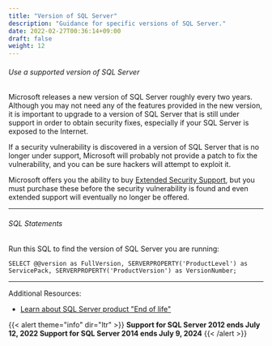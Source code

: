 ```yaml
---
title: "Version of SQL Server"
description: "Guidance for specific versions of SQL Server."
date: 2022-02-27T00:36:14+09:00
draft: false
weight: 12
---
```


###### Use a supported version of SQL Server

Microsoft releases a new version of SQL Server roughly every two years.  Although you may not need any of the features provided in the new version, it is important to upgrade to a version of SQL Server that is still under support in order to obtain security fixes, especially if your SQL Server is exposed to the Internet.

If a security vulnerability is discovered in a version of SQL Server that is no longer under support, Microsoft will probably not provide a patch to fix the vulnerability, and you can be sure hackers will attempt to exploit it.

Microsoft offers you the ability to buy [Extended Security Support](https://docs.microsoft.com/en-us/sql/sql-server/end-of-support/sql-server-extended-security-updates), but you must purchase these before the security vulnerability is found and even extended support will eventually no longer be offered.

---
###### SQL Statements
Run this SQL to find the version of SQL Server you are running:
```
SELECT @@version as FullVersion, SERVERPROPERTY('ProductLevel') as ServicePack, SERVERPROPERTY('ProductVersion') as VersionNumber;
```
----

Additional Resources:

* [Learn about SQL Server product "End of life"](https://www.lansweeper.com/eol/a-comprehensive-guide-to-sql-server-end-of-life/)

{{< alert theme="info" dir="ltr" >}} **Support for SQL Server 2012 ends July 12, 2022
Support for SQL Server 2014 ends July  9, 2024**
{{< /alert >}}